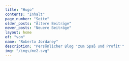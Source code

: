 ```yaml
---
title: "Hugo"
contents: "Inhalt"
page_number: "Seite"
older_posts: "Ältere Beiträge"
newer_posts: "Neuere Beiträge"
layout: home
of: "von"
name: "Roberto Jordaney"
description: "Persönlicher Blog 'zum Spaß und Profit'"
img: "/imgs/me2.svg"
---
```

